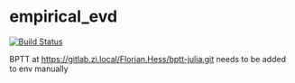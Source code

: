 # empirical_evd

[![Build Status](https://github.com/your-GitHub-username/empirical_evd.jl/actions/workflows/CI.yml/badge.svg?branch=main)](https://github.com/your-GitHub-username/empirical_evd.jl/actions/workflows/CI.yml?query=branch%3Amain)


BPTT at https://gitlab.zi.local/Florian.Hess/bptt-julia.git needs to be added to env manually